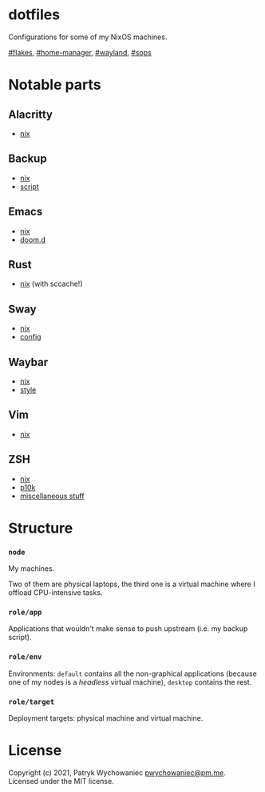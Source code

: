 # dotfiles

Configurations for some of my NixOS machines.

[#flakes](https://nixos.wiki/wiki/Flakes), [#home-manager](https://github.com/nix-community/home-manager), [#wayland](https://nixos.wiki/wiki/Sway), [#sops](https://github.com/Mic92/sops-nix)

# Notable parts

## Alacritty

- [nix](role/env/desktop/home/alacritty.nix)

## Backup

- [nix](role/app/backup.nix)
- [script](role/app/backup/backup.sh)

## Emacs

- [nix](role/env/desktop/home/emacs.nix)
- [doom.d](role/env/desktop/home/emacs/doom.d)

## Rust

- [nix](role/env/default/home/rust.nix) (with sccache!)

## Sway

- [nix](role/env/desktop/home/sway.nix)
- [config](role/env/desktop/home/sway/config)

## Waybar

- [nix](role/env/desktop/home/waybar.nix)
- [style](role/env/desktop/home/waybar/style.css)

## Vim

- [nix](role/env/default/home/vim.nix)

## ZSH

- [nix](role/env/default/home/zsh.nix)
- [p10k](role/env/default/home/zsh/p10k.zsh)
- [miscellaneous stuff](role/env/default/home/zsh/autorun)

# Structure

### `node`

My machines.

Two of them are physical laptops, the third one is a virtual machine where I offload CPU-intensive tasks.

### `role/app`

Applications that wouldn't make sense to push upstream (i.e. my backup script).

### `role/env`

Environments: `default` contains all the non-graphical applications (because one of my nodes is a _headless_ virtual machine), `desktop` contains the rest.

### `role/target`

Deployment targets: physical machine and virtual machine.

# License

Copyright (c) 2021, Patryk Wychowaniec <pwychowaniec@pm.me>.    
Licensed under the MIT license.

